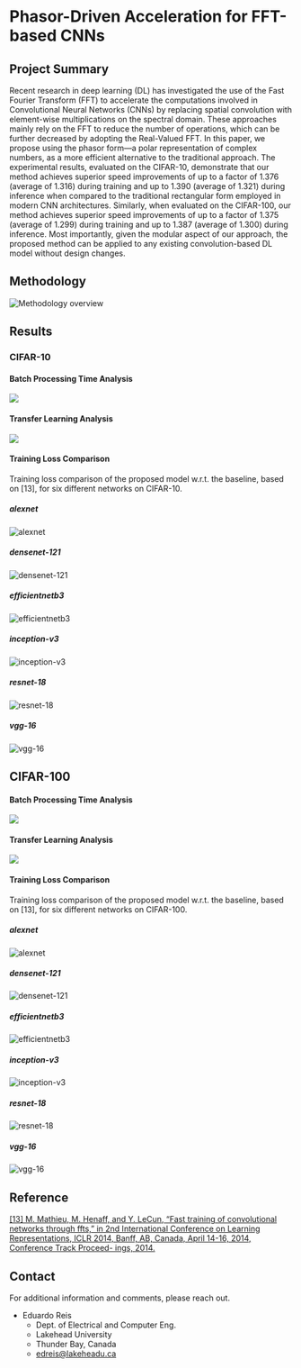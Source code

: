 # Phasor-Driven Acceleration for FFT-based CNNs

## Project Summary

Recent research in deep learning (DL) has investigated the use of the Fast Fourier Transform (FFT) to accelerate the computations involved in Convolutional Neural Networks (CNNs) by replacing spatial convolution with element-wise multiplications on the spectral domain. These approaches mainly rely on the FFT to reduce the number of operations, which can be further decreased by adopting the Real-Valued FFT. In this paper, we propose using the phasor form—a polar representation of complex numbers, as a more efficient alternative to the traditional approach. The experimental results, evaluated on the CIFAR-10, demonstrate that our method achieves superior speed improvements of up to a factor of 1.376 (average of 1.316) during training and up to 1.390 (average of 1.321) during inference when compared to the traditional rectangular form employed in modern CNN architectures. Similarly, when evaluated on the CIFAR-100, our method achieves superior speed improvements of up to a factor of 1.375 (average of 1.299) during training and up to 1.387 (average of 1.300) during inference. Most importantly, given the modular aspect of our approach, the proposed method can be applied to any existing convolution-based DL model without design changes.

## Methodology

![Methodology overview](images/figure_methodology-1.png)

## Results

### CIFAR-10

#### Batch Processing Time Analysis

![](images/Table1.png)

#### Transfer Learning Analysis

![](images/Table3.png)

#### Training Loss Comparison

Training loss comparison of the proposed model w.r.t. the
baseline, based on [13], for six different networks on CIFAR-10.

##### alexnet

![alexnet](src/experiments_cifar10/plots/training_loss_alexnet_cifar10-1.png)

##### densenet-121

![densenet-121](src/experiments_cifar10/plots/training_loss_densenet-121_cifar10-1.png)

##### efficientnetb3

![efficientnetb3](src/experiments_cifar10/plots/training_loss_efficientnetb3_cifar10-1.png)

##### inception-v3

![inception-v3](src/experiments_cifar10/plots/training_loss_inception-v3_cifar10-1.png)

##### resnet-18

![resnet-18](src/experiments_cifar10/plots/training_loss_resnet-18_cifar10-1.png)

##### vgg-16

![vgg-16](src/experiments_cifar10/plots/training_loss_vgg-16_cifar10-1.png)

## CIFAR-100

#### Batch Processing Time Analysis

![](images/Table2.png)

#### Transfer Learning Analysis

![](images/Table4.png)

#### Training Loss Comparison

Training loss comparison of the proposed model w.r.t. the
baseline, based on [13], for six different networks on CIFAR-100.

##### alexnet

![alexnet](src/experiments_cifar100/plots/training_loss_alexnet_cifar100-1.png)

##### densenet-121

![densenet-121](src/experiments_cifar100/plots/training_loss_densenet-121_cifar100-1.png)

##### efficientnetb3

![efficientnetb3](src/experiments_cifar100/plots/training_loss_efficientnetb3_cifar100-1.png)

##### inception-v3

![inception-v3](src/experiments_cifar100/plots/training_loss_inception-v3_cifar100-1.png)

##### resnet-18

![resnet-18](src/experiments_cifar100/plots/training_loss_resnet-18_cifar100-1.png)

##### vgg-16

![vgg-16](src/experiments_cifar100/plots/training_loss_vgg-16_cifar100-1.png)

## Reference

[[13] M. Mathieu, M. Henaff, and Y. LeCun, “Fast training of
convolutional networks through ffts,” in 2nd International
Conference on Learning Representations, ICLR 2014, Banff,
AB, Canada, April 14-16, 2014, Conference Track Proceed-
ings, 2014.](https://arxiv.org/pdf/1312.5851.pdf)


## Contact

For additional information and comments, please reach out.

- Eduardo Reis
  - Dept. of Electrical and Computer Eng.
  - Lakehead University
  - Thunder Bay, Canada
  - edreis@lakeheadu.ca
